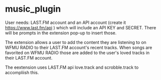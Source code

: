 # music_plugin

User needs:
LAST.FM account and an API account (create it https://www.last.fm/api ) which will include an API KEY and SECRET. There will be prompts in the extension pop-up to insert those.

The extension allows a user to add the content they are listening to on WFMU RADIO to their LAST.FM account's recent tracks. When songs are favorited on WFMU RADIO those are added to the user's loved tracks in their LAST.FM account.

The eextension uses LAST.FM api love.track and scrobble.track to accompliish this.
